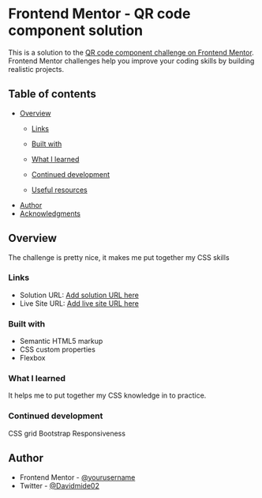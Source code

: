 # Frontend Mentor - QR code component solution

This is a solution to the [QR code component challenge on Frontend Mentor](https://www.frontendmentor.io/challenges/qr-code-component-iux_sIO_H). Frontend Mentor challenges help you improve your coding skills by building realistic projects. 

## Table of contents

- [Overview](#overview)
  - [Links](#links)

  - [Built with](#built-with)
  - [What I learned](#what-i-learned)
  - [Continued development](#continued-development)
  - [Useful resources](#useful-resources)
- [Author](#author)
- [Acknowledgments](#acknowledgments)


## Overview
The challenge is pretty nice, it makes me put together my CSS skills


### Links

- Solution URL: [Add solution URL here](https://github.com/Davidmide02/QR-code.git)
- Live Site URL: [Add live site URL here](https://your-live-site-url.com)



### Built with

- Semantic HTML5 markup
- CSS custom properties
- Flexbox


### What I learned
 It helps me  to put together my CSS knowledge in to practice.



### Continued development

CSS grid
Bootstrap
Responsiveness






## Author

- Frontend Mentor - [@yourusername](https://www.frontendmentor.io/profile/Davidmide02)
- Twitter - [@Davidmide02](https://www.twitter.com/Davidmide02)



